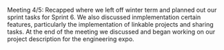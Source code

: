 
Meeting 4/5:
Recapped where we left off winter term and planned out our sprint tasks for Sprint 6. We also discussed inmplementation certain features, particularly the implementation of linkable projects and sharing tasks. At the end of the meeting we discussed and began working on our project description for the engineering expo. 
